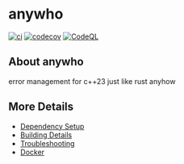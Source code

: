 # anywho

[![ci](https://github.com/johannes-graeter/anywho/actions/workflows/ci.yml/badge.svg)](https://github.com/johannes-graeter/anywho/actions/workflows/ci.yml)
[![codecov](https://codecov.io/gh/johannes-graeter/anywho/branch/main/graph/badge.svg)](https://codecov.io/gh/johannes-graeter/anywho)
[![CodeQL](https://github.com/johannes-graeter/anywho/actions/workflows/codeql-analysis.yml/badge.svg)](https://github.com/johannes-graeter/anywho/actions/workflows/codeql-analysis.yml)

## About anywho
error management for c++23 just like rust anyhow


## More Details

 * [Dependency Setup](README_dependencies.md)
 * [Building Details](README_building.md)
 * [Troubleshooting](README_troubleshooting.md)
 * [Docker](README_docker.md)
